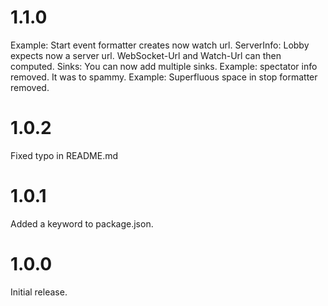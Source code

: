 # 1.1.0

Example: Start event formatter creates now watch url.
ServerInfo: Lobby expects now a server url. WebSocket-Url and Watch-Url can then computed.
Sinks: You can now add multiple sinks.
Example: spectator info removed. It was to spammy.
Example: Superfluous space in stop formatter removed.

# 1.0.2

Fixed typo in README.md

# 1.0.1

Added a keyword to package.json.

# 1.0.0

Initial release.

